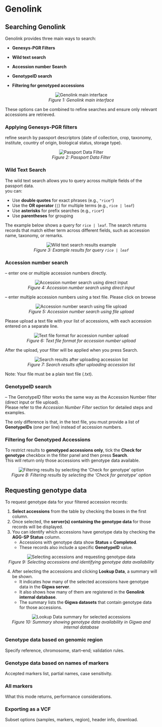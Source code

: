 # Genolink

## Searching Genolink

Genolink provides three main ways to search:

- **Genesys-PGR Filters**
  
- **Wild text search** 

- **Accession number Search**

- **GenotypeID search**

- **Filtering for genotyped accessions**

<p align="center">
  <img src="./images/img1.PNG" alt="Genolink main interface">
  <br>
  <em>Figure 1: Genolink main interface</em>
</p>

These options can be combined to refine searches and ensure only relevant accessions are retrieved.

### Applying Genesys-PGR filters
refine search by passport descriptors (date of collection, crop, taxonomy, institute, country of origin, biological status, storage type).

<p align="center">
  <img src="./images/img2.PNG" alt="Passport Data Filter">
  <br>
  <em>Figure 2: Passport Data Filter</em>
</p>

### Wild Text Search
The wild text search allows you to query across multiple fields of the passport data.  
you can:  
- Use **double quotes** for exact phrases (e.g., `"rice"`)  
- Use the **OR operator** (`|`) for multiple terms (e.g., `rice | leaf`)  
- Use **asterisks** for prefix searches (e.g., `rice*`)  
- Use **parentheses** for grouping  

The example below shows a query for `rice | leaf`. The search returns records that match either term across different fields, such as accession name, taxonomy, or remarks.  

<p align="center">
  <img src="./images/img8.PNG" alt="Wild text search results example">
  <br>
  <em>Figure 3: Example results for query <code>rice | leaf</code></em>
</p>

### Accession number search
– enter one or multiple accession numbers directly.

<p align="center">
  <img src="./images/img3.PNG" alt="Accession number search using direct input">
  <br>
  <em>Figure 4: Accession number search using direct input</em>
</p>

– enter multiple accession numbers using a text file.
Please click on browse

<p align="center">
  <img src="./images/img4.PNG" alt="Accession number search using file upload">
  <br>
  <em>Figure 5: Accession number search using file upload</em>
</p>

Please upload a text file with your list of accessions, with each accession entered on a separate line.

<p align="center">
  <img src="./images/img5.PNG" alt="Text file format for accession number upload">
  <br>
  <em>Figure 6: Text file format for accession number upload</em>
</p>

After the upload, your filter will be applied when you press Search.

<p align="center">
  <img src="./images/img6.PNG" alt="Search results after uploading accession list">
  <br>
  <em>Figure 7: Search results after uploading accession list</em>
</p>

Note: Your file must be a plain text file (.txt).

### GenotypeID search
– The GenotypeID filter works the same way as the Accession Number filter (direct input or file upload).  
Please refer to the *Accession Number Filter* section for detailed steps and examples.  

The only difference is that, in the text file, you must provide a list of **GenotypeIDs** (one per line) instead of accession numbers.

### Filtering for Genotyped Accessions
To restrict results to **genotyped accessions only**, tick the **Check for genotype** checkbox in the filter panel and then press **Search**.  
This will return only those accessions with genotype data available.

<p align="center">
  <img src="./images/img9.PNG" alt="Filtering results by selecting the ‘Check for genotype’ option">
  <br>
  <em>Figure 8: Filtering results by selecting the ‘Check for genotype’ option</em>
</p>

## Requesting genotype data
To request genotype data for your filtered accession records:

1. **Select accessions** from the table by checking the boxes in the first column.  
2. Once selected, the **server(s) containing the genotype data** for those records will be displayed.  
3. You can identify which accessions have genotype data by checking the **AGG-SP Status** column.  
   - Accessions with genotype data show **Status = Completed**.  
   - These records also include a specific **GenotypeID** value.

<p align="center">
  <img src="./images/img7.PNG" alt="Selecting accessions and requesting genotype data">
  <br>
  <em>Figure 9: Selecting accessions and identifying genotype data availability</em>
</p>

4. After selecting the accessions and clicking **Lookup Data**, a summary will be shown.  
   - It indicates how many of the selected accessions have genotype data in the **Gigwa server**.  
   - It also shows how many of them are registered in the **Genolink internal database**.  
   - The summary lists the **Gigwa datasets** that contain genotype data for those accessions.  

<p align="center">
  <img src="./images/img10.PNG" alt="Lookup Data summary for selected accessions">
  <br>
  <em>Figure 10: Summary showing genotype data availability in Gigwa and internal database</em>
</p>

### Genotype data based on genomic region
Specify reference, chromosome, start–end; validation rules.

### Genotype data based on names of markers
Accepted markers list, partial names, case sensitivity.

### All markers
What this mode returns, performance considerations.

### Exporting as a VCF
Subset options (samples, markers, region), header info, download.
